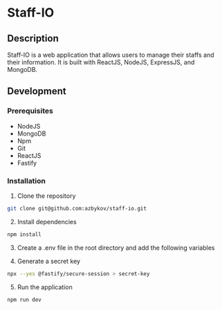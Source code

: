 # Staff-IO

## Description
Staff-IO is a web application that allows users to manage their staffs and their information. It is built with ReactJS, NodeJS, ExpressJS, and MongoDB.

## Development
### Prerequisites
- NodeJS
- MongoDB
- Npm
- Git
- ReactJS
- Fastify

### Installation
1. Clone the repository
```bash
git clone git@github.com:azbykov/staff-io.git
```
2. Install dependencies
```bash
npm install
```

3. Create a .env file in the root directory and add the following variables

4. Generate a secret key
```bash
npx --yes @fastify/secure-session > secret-key
```

5. Run the application
```bash
npm run dev
```
